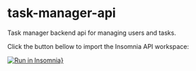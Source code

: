 # task-manager-api

Task manager backend api for managing users and tasks.

Click the button bellow to import the Insomnia API workspace:

[![Run in Insomnia}](https://insomnia.rest/images/run.svg)](https://insomnia.rest/run/?label=Task%20Manager&uri=https%3A%2F%2Fraw.githubusercontent.com%2Fgpmarchi%2Ftask-manager-api%2Fmaster%2Finsomnia-requests.yaml)

